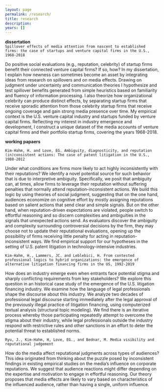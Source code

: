 ```yaml
---
layout: page
permalink: /research/
title: research
description: 
years: []
---
```


<strong>dissertation</strong> <br/>
`Spillover effects of media attention from nascent to established firms: the case of startups and venture capital firms in the U.S., 1968-2018`

Do positive social evaluations (e.g., reputation, celebrity) of startup firms benefit their connected venture capital firms? If so, how? In my dissertation, I explain how newness can sometimes become an asset by integrating ideas from research on spillovers and on media effects. Drawing on judgment under uncertainty and communication theories I hypothesize and test spillover benefits generated from simple heuristics based on familiarity and fluency of information processing. I also theorize how organizational celebrity can produce distinct effects, by separating startup firms that receive sporadic attention from those celebrity startup firms that receive ongoing coverage and gain strong media presence over time. My empirical context is the U.S. venture capital industry and startups funded by venture capital firms. Reflecting my interest in industry emergence and development, I construct a unique dataset of the media accounts of venture capital firms and their portfolio startup firms, covering the years 1968-2018. 

<strong>working papaers</strong> <br/>

`Kim-Hahm, H. and Love, EG. Ambiguity, diagnosticity, and reputation (in)consistent actions: The case of patent litigation in the U.S., 1988-2012`

Under what conditions are firms more likely to act highly inconsistently with their reputations? We identify a novel potential source for such behavior that is due to interpretive ambiguity. Specifically, we posit that ambiguity can, at times, allow firms to leverage their reputation without suffering penalties that normally attend reputation-inconsistent actions. We build this logic by using theories of social judgment, suggesting that on the one hand, audiences economize on cognitive effort by mostly assigning reputations based on salient actions that send clear and simple signals. But on the other hand, when reputation-driven expectations are violated, people switch to effortful reasoning and so discern complexities and ambiguities in the signals that unexpected actions send. As evaluators discover the ambiguity and complexity surrounding controversial decisions by the firm, they may choose not to update their reputational evaluations, opening up the possibility of firms receiving little penalty for acting in reputation- inconsistent ways. We find empirical support for our hypotheses in the setting of U.S. patent litigation in technology-intensive industries.


`Kim-Hahm, H., Lammers, JC. and Leblebici, H. From contested professional logics to hybrid organizations: the emergence of alternative litigation financing firms in the US, 1992-2019`

How does an industry emerge even when entrants face potential stigma and sharply conflicting requirements from key stakeholders? We explore this question in an historical case study of the emergence of the U.S. litigation financing industry. We examine how the language of legal professionals shape the discourse about this industry. We analyze two decades of professional legal discourse starting immediately after the legal approval of the previously illegal practice of litigation financing, using computerized textual analysis (structural topic modeling). We find there is an iterative process whereby those participating repeatedly attempt to overcome the stigma about their industry, while legal professionals outside the industry respond with restrictive rules and other sanctions in an effort to deter the potential threat to established norms. 



`Ryu, J., Kim-Hahm, H, Love, EG., and Bednar, M. Media visibility and reputational judgement`

How do the media affect reputational judgments across types of audiences? This idea originated from thinking about the puzzle posed by inconsistent findings in existing empirical studies on the media’s influence on corporate reputations. We suggest that audience reactions might differ depending on the expertise and motivation to engage in effortful reasoning. Our theory proposes that media effects are likely to vary based on characteristics of the influenced audience, rather than having a single, uniform influence. 




